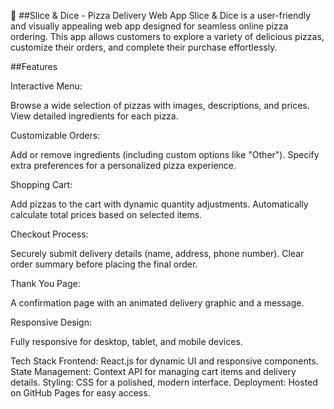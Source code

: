 🍕 ##Slice & Dice - Pizza Delivery Web App
Slice & Dice is a user-friendly and visually appealing web app designed for seamless online pizza ordering. This app allows customers to explore a variety of delicious pizzas, customize their orders, and complete their purchase effortlessly.

##Features

Interactive Menu:

Browse a wide selection of pizzas with images, descriptions, and prices.
View detailed ingredients for each pizza.

Customizable Orders:

Add or remove ingredients (including custom options like "Other").
Specify extra preferences for a personalized pizza experience.

Shopping Cart:

Add pizzas to the cart with dynamic quantity adjustments.
Automatically calculate total prices based on selected items.

Checkout Process:

Securely submit delivery details (name, address, phone number).
Clear order summary before placing the final order.

Thank You Page:

A confirmation page with an animated delivery graphic and a message.

Responsive Design:

Fully responsive for desktop, tablet, and mobile devices.

Tech Stack
Frontend: React.js for dynamic UI and responsive components.
State Management: Context API for managing cart items and delivery details.
Styling: CSS for a polished, modern interface.
Deployment: Hosted on GitHub Pages for easy access.





